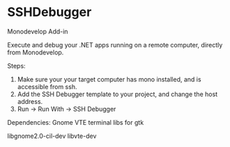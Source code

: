 # SSHDebugger

Monodevelop Add-in

Execute and debug your .NET apps running on a remote computer, directly from Monodevelop.

Steps:
1. Make sure your your target computer has mono installed, and is accessible from ssh.
2. Add the SSH Debugger template to your project, and change the host address.
3. Run -> Run With -> SSH Debugger

Dependencies:
Gnome VTE terminal libs for gtk

  libgnome2.0-cil-dev
  libvte-dev

